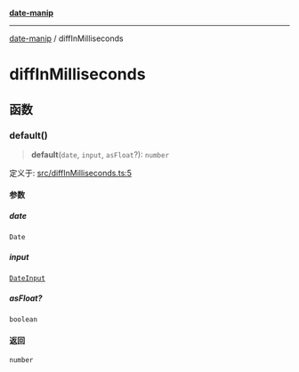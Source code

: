 [**date-manip**](index.md)

***

[date-manip](modules.md) / diffInMilliseconds

# diffInMilliseconds

## 函数

### default()

> **default**(`date`, `input`, `asFloat`?): `number`

定义于: [src/diffInMilliseconds.ts:5](https://github.com/fengxinming/date-manip/blob/74162e61fff73f0ace27e57ce0b5395775c035f2/src/diffInMilliseconds.ts#L5)

#### 参数

##### date

`Date`

##### input

[`DateInput`](types.md#dateinput)

##### asFloat?

`boolean`

#### 返回

`number`
